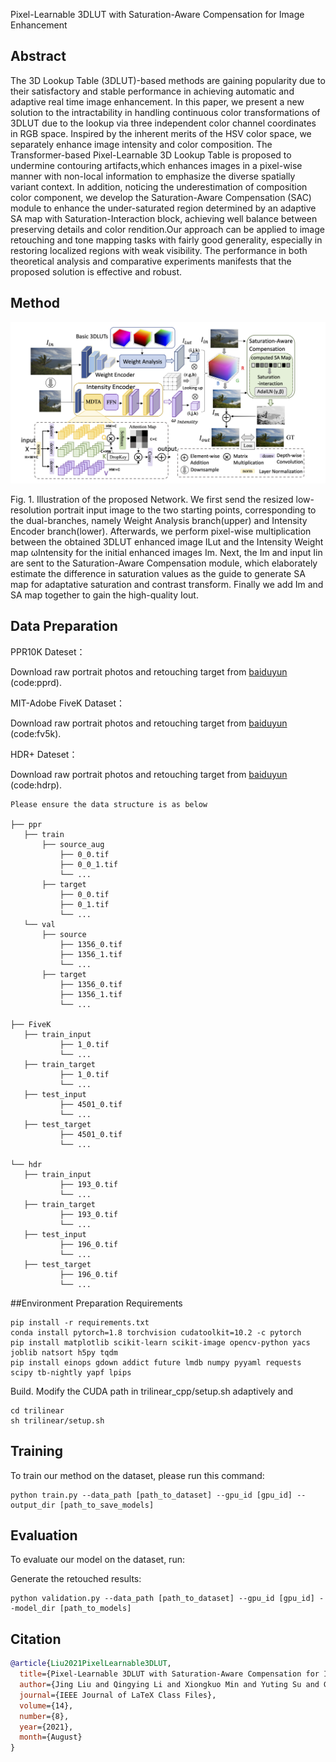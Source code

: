 Pixel-Learnable 3DLUT with Saturation-Aware Compensation for Image Enhancement

## Abstract

The 3D Lookup Table (3DLUT)-based methods are gaining popularity due to their satisfactory and stable performance in achieving automatic and adaptive real time image enhancement. In this paper, we present a new solution to the intractability in handling continuous color transformations of 3DLUT due to the lookup via three independent color channel coordinates in RGB space. Inspired by the inherent merits of the HSV color space, we separately enhance image intensity and color composition. The Transformer-based Pixel-Learnable 3D Lookup Table is proposed to undermine contouring artifacts,which enhances images in a pixel-wise manner with non-local information to emphasize the diverse spatially variant context. In addition, noticing the underestimation of composition color component, we develop the Saturation-Aware Compensation (SAC) module to enhance the under-saturated region determined by an adaptive SA map with Saturation-Interaction block, achieving well balance between preserving details and color rendition.Our approach can be applied to image retouching and tone mapping tasks with fairly good generality, especially in restoring localized regions with weak visibility. The performance in both theoretical analysis and comparative experiments manifests that the proposed solution is effective and robust.

## Method 

![图片描述](./method_picture.png)

Fig. 1. Illustration of the proposed Network. We first send the resized low-resolution portrait input image to the two starting points, corresponding to the dual-branches, namely Weight Analysis branch(upper) and Intensity Encoder branch(lower). Afterwards, we perform pixel-wise multiplication between the obtained 3DLUT enhanced image ILut and the Intensity Weight map ωIntensity for the initial enhanced images Im. Next, the Im and input Iin are sent to the Saturation-Aware Compensation module, which elaborately estimate the difference in saturation values as the guide to generate SA map for adaptative
saturation and contrast transform. Finally we add Im and SA map together to gain the high-quality Iout.

## Data Preparation

PPR10K Dateset：

Download raw portrait photos and retouching target from [baiduyun](https://pan.baidu.com/s/1FMNZ6QTII6dkwj4YY_faYA) (code:pprd).

MIT-Adobe FiveK Dataset：

Download raw portrait photos and retouching target from [baiduyun](https://pan.baidu.com/s/12FwCfEWKrJ7FMkPdqW47Mg) (code:fv5k).

HDR+ Dateset：

Download raw portrait photos and retouching target from [baiduyun](https://pan.baidu.com/s/1fV2uwrZLy9KE1BNnkl0XzQ) (code:hdrp).
~~~~
Please ensure the data structure is as below

├── ppr
   ├── train
       ├── source_aug
           ├── 0_0.tif
           ├── 0_0_1.tif
           └── ...
       ├── target
           ├── 0_0.tif
           ├── 0_1.tif
           └── ...
   └── val
       ├── source
           ├── 1356_0.tif
           ├── 1356_1.tif
           └── ...
       ├── target
           ├── 1356_0.tif
           ├── 1356_1.tif
           └── ...
           
├── FiveK
   ├── train_input
           ├── 1_0.tif
           └── ...
   ├── train_target
           ├── 1_0.tif
           └── ...
   ├── test_input
           ├── 4501_0.tif
           └── ...
   ├── test_target
           ├── 4501_0.tif
           └── ...
           
└── hdr
   ├── train_input
           ├── 193_0.tif
           └── ...
   ├── train_target
           ├── 193_0.tif
           └── ...
   ├── test_input
           ├── 196_0.tif
           └── ...
   ├── test_target
           ├── 196_0.tif
           └── ...
~~~~
##Environment Preparation
Requirements
```
pip install -r requirements.txt
conda install pytorch=1.8 torchvision cudatoolkit=10.2 -c pytorch
pip install matplotlib scikit-learn scikit-image opencv-python yacs joblib natsort h5py tqdm
pip install einops gdown addict future lmdb numpy pyyaml requests scipy tb-nightly yapf lpips
```


Build. Modify the CUDA path in trilinear_cpp/setup.sh adaptively and
```
cd trilinear
sh trilinear/setup.sh
```

## Training

To train our method on the dataset, please run this command:
```train
python train.py --data_path [path_to_dataset] --gpu_id [gpu_id] --output_dir [path_to_save_models]
```


## Evaluation

To evaluate our model on the dataset, run:

Generate the retouched results:
```eval
python validation.py --data_path [path_to_dataset] --gpu_id [gpu_id] --model_dir [path_to_models]
```

## Citation

```bibtex
@article{Liu2021PixelLearnable3DLUT,
  title={Pixel-Learnable 3DLUT with Saturation-Aware Compensation for Image Enhancement},
  author={Jing Liu and Qingying Li and Xiongkuo Min and Yuting Su and Guangtao Zhai and Xiaokang Yang},
  journal={IEEE Journal of LaTeX Class Files},
  volume={14},
  number={8},
  year={2021},
  month={August}
}





